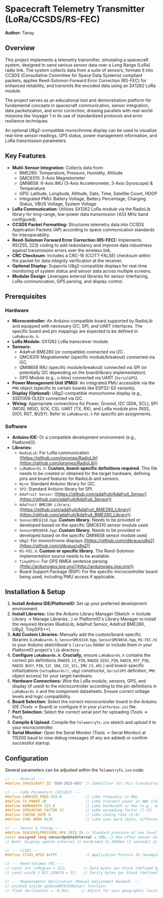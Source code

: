 # Spacecraft Telemetry Transmitter (LoRa/CCSDS/RS-FEC)

**Author:** Tanay

## Overview

This project implements a telemetry transmitter, simulating a spacecraft system, designed to send various sensor data over a Long Range (LoRa) radio link. The system collects data from a suite of sensors, formats it into CCSDS (Consultative Committee for Space Data Systems) compliant packets, applies Reed-Solomon Forward Error Correction (RS-FEC) for enhanced reliability, and transmits the encoded data using an SX1262 LoRa module.

The project serves as an educational tool and demonstration platform for fundamental concepts in spacecraft communication, sensor integration, data packetization, and error correction, drawing parallels with real-world missions like Voyager 1 in its use of standardized protocols and error resilience techniques.

An optional U8g2-compatible monochrome display can be used to visualize real-time sensor readings, GPS status, power management information, and LoRa transmission parameters.

## Key Features

* **Multi-Sensor Integration:** Collects data from:
    * BME280: Temperature, Pressure, Humidity, Altitude
    * QMC6310: 3-Axis Magnetometer
    * QMI8658: 6-Axis IMU (3-Axis Accelerometer, 3-Axis Gyroscope) & Temperature
    * GPS: Latitude, Longitude, Altitude, Date, Time, Satellite Count, HDOP
    * Integrated PMU: Battery Voltage, Battery Percentage, Charging Status, VBUS Voltage, System Voltage
* **LoRa Communication:** Utilizes SX1262 LoRa module via the RadioLib library for long-range, low-power data transmission (433 MHz band configured).
* **CCSDS Packet Formatting:** Structures telemetry data into CCSDS Application Packets (AP) according to space communication standards for interoperability.
* **Reed-Solomon Forward Error Correction (RS-FEC):** Implements RS(255, 223) coding to add redundancy and improve data robustness against transmission errors over the wireless link.
* **CRC Checksum:** Includes a CRC-16 (CCITT-FALSE) checksum within the packet for data integrity verification at the receiver.
* **Optional Display:** Supports U8g2-compatible displays for real-time monitoring of system status and sensor data across multiple screens.
* **Modular Design:** Leverages external libraries for sensor interfacing, LoRa communication, GPS parsing, and display control.

## Prerequisites

### Hardware

* **Microcontroller:** An Arduino-compatible board supported by RadioLib and equipped with necessary I2C, SPI, and UART interfaces. The specific board and pin mappings are expected to be defined in `LoRaBoards.h`.
* **LoRa Module:** SX1262 LoRa transceiver module.
* **Sensors:**
    * Adafruit BME280 (or compatible) connected via I2C.
    * QMC6310 Magnetometer (specific module/breakout) connected via I2C.
    * QMI8658 IMU (specific module/breakout) connected via SPI (or potentially I2C depending on the board/library implementation).
    * GPS Module (e.g., u-blox) connected via UART (`SerialGPS`).
* **Power Management Unit (PMU):** An integrated PMU accessible via the `PMU` object (specific to certain boards like ESP32-S3 variants).
* **Display (Optional):** U8g2-compatible monochrome display (e.g., SSD1306 OLED) connected via I2C.
* **Wiring:** Appropriate connections for Power, Ground, I2C (SDA, SCL), SPI (MOSI, MISO, SCK, CS), UART (TX, RX), and LoRa module pins (NSS, DIO1, RST, BUSY). Refer to `LoRaBoards.h` for specific pin assignments.

### Software

* **Arduino IDE:** Or a compatible development environment (e.g., PlatformIO).
* **Libraries:**
    * `RadioLib`: For LoRa communication ([https://github.com/jgromes/RadioLib](https://github.com/jgromes/RadioLib))
    * `LoRaBoards.h`: **Custom, board-specific definitions required.** This file needs to be created or obtained for the target hardware, defining pins and board features for RadioLib and sensors.
    * `Wire`: Standard Arduino library for I2C.
    * `SPI`: Standard Arduino library for SPI.
    * `Adafruit Sensor`: ([https://github.com/adafruit/Adafruit_Sensor](https://github.com/adafruit/Adafruit_Sensor))
    * `Adafruit BME280 Library`: ([https://github.com/adafruit/Adafruit_BME280_Library](https://github.com/adafruit/Adafruit_BME280_Library))
    * `SensorQMC6310.hpp`: **Custom library.** Needs to be provided or developed based on the specific QMC6310 sensor module used.
    * `SensorQMI8658.hpp`: **Custom library.** Needs to be provided or developed based on the specific QMI8658 sensor module used.
    * `U8g2`: For monochrome displays ([https://github.com/olikraus/u8g2](https://github.com/olikraus/u8g2))
    * `RS-FEC.h`: **Custom or specific library.** The Reed-Solomon implementation source needs to be available.
    * `TinyGPS++`: For GPS NMEA sentence parsing ([http://arduinogps.jjoe.org/](http://arduinogps.jjoe.org/))
    * Board Support Package (BSP): For the specific microcontroller board being used, including PMU access if applicable.

## Installation & Setup

1.  **Install Arduino IDE/PlatformIO:** Set up your preferred development environment.
2.  **Install Libraries:** Use the Arduino Library Manager (Sketch -> Include Library -> Manage Libraries...) or PlatformIO's Library Manager to install the required libraries (RadioLib, Adafruit Sensor, Adafruit BME280, U8g2, TinyGPS++).
3.  **Add Custom Libraries:** Manually add the custom/board-specific libraries (`LoRaBoards.h`, `SensorQMC6310.hpp`, `SensorQMI8658.hpp`, `RS-FEC.h`) to your Arduino sketchbook's `libraries` folder or include them in your PlatformIO project's `lib` directory.
4.  **Configure `LoRaBoards.h`:** **Crucially,** ensure `LoRaBoards.h` contains the correct pin definitions (`RADIO_CS_PIN`, `RADIO_DIO1_PIN`, `RADIO_RST_PIN`, `RADIO_BUSY_PIN`, `I2C_SDA`, `I2C_SCL`, `IMU_CS`, etc.) and board-specific initializations (`setupBoards()`, `u8g2` constructor, `SerialGPS` definition, `PMU` object access) for your target hardware.
5.  **Hardware Connections:** Wire the LoRa module, sensors, GPS, and display (if used) to the microcontroller according to the pin definitions in `LoRaBoards.h` and the component datasheets. Ensure correct voltage levels and logic compatibility.
6.  **Board Selection:** Select the correct microcontroller board in the Arduino IDE (Tools -> Board) or configure it in your `platformio.ini` file.
7.  **Port Selection:** Select the correct serial port for uploading (Tools -> Port).
8.  **Compile & Upload:** Compile the `TelemetryTx.ino` sketch and upload it to your microcontroller.
9.  **Serial Monitor:** Open the Serial Monitor (Tools -> Serial Monitor) at 115200 baud to view debug messages (if any are added) or confirm successful startup.

## Configuration

Several parameters can be adjusted within the `TelemetryTx.ino` code:

```c++
// --- General ---
#define SPACECRAFT_ID "DSN-2025-001" // Identifier for this transmitter

// --- LoRa Parameters (SX1262) ---
#define CARRIER_FREQ 433.0           // LoRa frequency in MHz
#define TX_POWER 20                  // LoRa transmit power in dBm (Check local regulations!)
#define BANDWIDTH 125.0              // LoRa bandwidth in kHz (e.g., 62.5, 125.0, 250.0, 500.0)
#define SPREADING_FACTOR 12          // LoRa spreading factor (7-12)
#define CODING_RATE 6                // LoRa coding rate (5-8)
#define SYNC_WORD 0x35               // LoRa sync word (byte, differentiates networks)

// --- Sensor & Timing ---
#define SEALEVELPRESSURE_HPA 1013.25 // Standard pressure at sea level for BME280 altitude calculation
const unsigned long sensorUpdateInterval = 100; // How often sensor data is read (milliseconds)
// Note: Display update interval is hardcoded to 2000ms (2 seconds) in updateDisplay()

// --- CCSDS ---
#define CCSDS_APID 0x7FF             // Application Process ID (example)

// --- Reed-Solomon FEC ---
// const int rsMsgLen = 223;        // Data bytes per block (defined by RS<msg, ecc> template)
// const uint8_t ECC_LENGTH = 32;   // Parity bytes per block (defined by RS<msg, ecc> template)

// --- Magnetometer Declination (Manual Adjustment Needed) ---
// Located inside updateQMC6310Data() function:
// float declination = -0.041;     // Adjust for your geographic location! (Example: Galway, Ireland)
